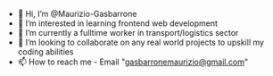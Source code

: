 - 👋 Hi, I’m @Maurizio-Gasbarrone
- 👀 I’m interested in learning frontend web development
- 🌱 I’m currently a fulltime worker in transport/logistics sector
- 💞️ I’m looking to collaborate on any real world projects to upskill my coding abilities 
- 📫 How to reach me - Email "gasbarronemaurizio@gmail.com"

<!---
Maurizio-Gasbarrone/Maurizio-Gasbarrone is a ✨ special ✨ repository because its `README.md` (this file) appears on your GitHub profile.
You can click the Preview link to take a look at your changes.
--->
